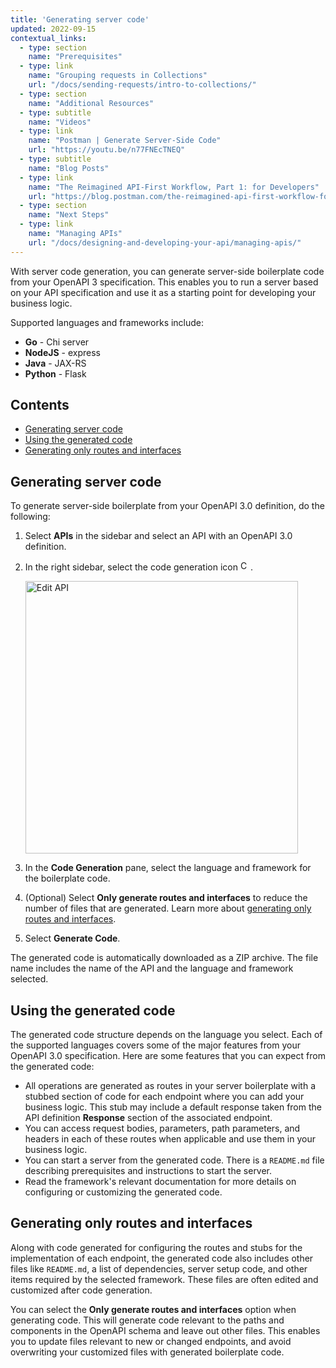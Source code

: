 ```yaml
---
title: 'Generating server code'
updated: 2022-09-15
contextual_links:
  - type: section
    name: "Prerequisites"
  - type: link
    name: "Grouping requests in Collections"
    url: "/docs/sending-requests/intro-to-collections/"
  - type: section
    name: "Additional Resources"
  - type: subtitle
    name: "Videos"
  - type: link
    name: "Postman | Generate Server-Side Code"
    url: "https://youtu.be/n77FNEcTNEQ"
  - type: subtitle
    name: "Blog Posts"
  - type: link
    name: "The Reimagined API-First Workflow, Part 1: for Developers"
    url: "https://blog.postman.com/the-reimagined-api-first-workflow-for-developers/"
  - type: section
    name: "Next Steps"
  - type: link
    name: "Managing APIs"
    url: "/docs/designing-and-developing-your-api/managing-apis/"
---
```


With server code generation, you can generate server-side boilerplate code from your OpenAPI 3 specification. This enables you to run a server based on your API specification and use it as a starting point for developing your business logic.

Supported languages and frameworks include:

* **Go** - Chi server
* **NodeJS** - express
* **Java** - JAX-RS
* **Python** - Flask

## Contents

* [Generating server code](#generating-server-code)
* [Using the generated code](#using-the-generated-code)
* [Generating only routes and interfaces](#generating-only-routes-and-interfaces)

## Generating server code

To generate server-side boilerplate from your OpenAPI 3.0 definition, do the following:

1. Select **APIs** in the sidebar and select an API with an OpenAPI 3.0 definition.
1. In the right sidebar, select the code generation icon <img alt="Code snippet icon" src="https://assets.postman.com/postman-docs/icon-code-snippet.jpg#icon" width="16px">.

   <img alt="Edit API" src="https://assets.postman.com/postman-docs/api-codegen.jpg" width="436px"/>

1. In the **Code Generation** pane, select the language and framework for the boilerplate code.
1. (Optional) Select **Only generate routes and interfaces** to reduce the number of files that are generated. Learn more about [generating only routes and interfaces](#generating-only-routes-and-interfaces).
1. Select **Generate Code**.

The generated code is automatically downloaded as a ZIP archive. The file name includes the name of the API and the language and framework selected.

## Using the generated code

The generated code structure depends on the language you select. Each of the supported languages covers some of the major features from your OpenAPI 3.0 specification. Here are some features that you can expect from the generated code:

* All operations are generated as routes in your server boilerplate with a stubbed section of code for each endpoint where you can add your business logic. This stub may include a default response taken from the API definition **Response** section of the associated endpoint.
* You can access request bodies, parameters, path parameters, and headers in each of these routes when applicable and use them in your business logic.
* You can start a server from the generated code. There is a `README.md` file describing prerequisites and instructions to start the server.
* Read the framework's relevant documentation for more details on configuring or customizing the generated code.

## Generating only routes and interfaces

Along with code generated for configuring the routes and stubs for the implementation of each endpoint, the generated code also includes other files like `README.md`, a list of dependencies, server setup code, and other items required by the selected framework. These files are often edited and customized after code generation.

You can select the **Only generate routes and interfaces** option when generating code. This will generate code relevant to the paths and components in the OpenAPI schema and leave out other files. This enables you to update files relevant to new or changed endpoints, and avoid overwriting your customized files with generated boilerplate code.
